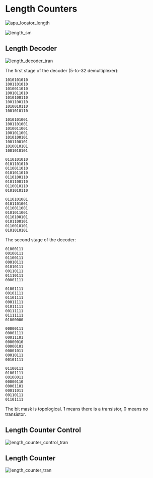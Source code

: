 # Length Counters

![apu_locator_length](/BreakingNESWiki/imgstore/apu/apu_locator_length.jpg)

![length_sm](/BreakingNESWiki/imgstore/apu/length_sm.jpg)

## Length Decoder

![length_decoder_tran](/BreakingNESWiki/imgstore/apu/length_decoder_tran.jpg)

The first stage of the decoder (5-to-32 demultiplexer):

```
1010101010
1001101010
1010011010
1001011010
1010100110
1001100110
1010010110
1001010110

1010101001
1001101001
1010011001
1001011001
1010100101
1001100101
1010010101
1001010101

0110101010
0101101010
0110011010
0101011010
0110100110
0101100110
0110010110
0101010110

0110101001
0101101001
0110011001
0101011001
0110100101
0101100101
0110010101
0101010101
```

The second stage of the decoder:

```
01000111
00100111
01100111
00010111
01010111
00110111
01110111
00001111

01001111
00101111
01101111
00011111
01011111
00111111
01111111
01000000

00000111
00001111
00011101
00000010
00000101
00001011
00010111
00101111

01100111
01001111
00100011
00000110
00001101
00011011
00110111
01101111
```

The bit mask is topological. 1 means there is a transistor, 0 means no transistor.

## Length Counter Control

![length_counter_control_tran](/BreakingNESWiki/imgstore/apu/length_counter_control_tran.jpg)

## Length Counter

![length_counter_tran](/BreakingNESWiki/imgstore/apu/length_counter_tran.jpg)

